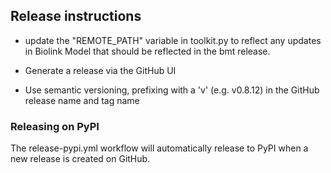 ## Release instructions

- update the "REMOTE_PATH" variable in toolkit.py to reflect any updates in Biolink Model that should be reflected in the bmt release.

- Generate a release via the GitHub UI
- Use semantic versioning, prefixing with a 'v' (e.g. v0.8.12) in the GitHub release name and tag name

### Releasing on PyPI

The release-pypi.yml workflow will automatically release to PyPI when a new release is created on GitHub. 


